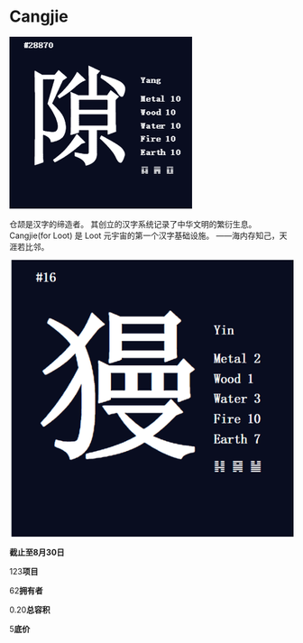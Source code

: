 # Cangjie



![dwd](dwd.png)

仓颉是汉字的缔造者。
其创立的汉字系统记录了中华文明的繁衍生息。
Cangjie(for Loot) 是 Loot 元宇宙的第一个汉字基础设施。
——海内存知己，天涯若比邻。

![dadad](dadad.png)

**截止至8月30日**

123**项目**

62**拥有者**

0.20**总容积**

5**底价**
